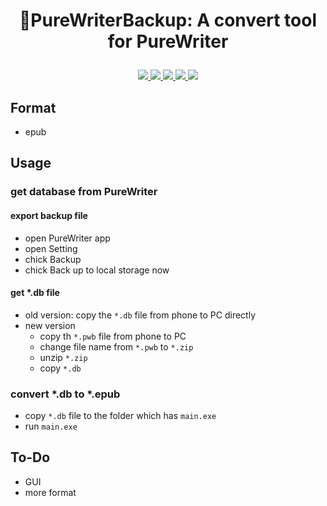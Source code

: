 # <p align="center">📒PureWriterBackup: A convert tool for PureWriter</p>

<p align="center">
    <a href="https://github.com/WangTingZheng/PureWriterBackup/releases/tag/v1.0.0">
        <img src="https://img.shields.io/badge/release-v1.0.0-brightgreen.svg">
    </a>
    <a href="">
        <img src="https://img.shields.io/badge/状态-随缘更新-brightgreen.svg">
    </a>
    <a href="https://github.com/WangTingZheng/PureWriterBackup/blob/master/README-CN.md">
        <img src="https://img.shields.io/badge/README-中文-brightgreen.svg">
    </a>
    <a href="https://github.com/python/cpython">
        <img src="https://img.shields.io/badge/Python-3.7.4-blue.svg">
    </a>
    <a href="https://github.com/WangTingZheng/PureWriterBackup">
      <img src="https://img.shields.io/github/stars/WangTingZheng/PureWriterBackup.svg?style=social">
    </a>
</p>

## Format
- epub
## Usage
### get database from PureWriter
#### export backup file
- open PureWriter app
- open Setting
- chick Backup
- chick Back up to local storage now
#### get *.db file
- old version: copy the `*.db` file from phone to PC directly
- new version
  -  copy th `*.pwb` file from phone to PC
  -  change file name from `*.pwb` to `*.zip`
  -  unzip `*.zip`
  -  copy `*.db`
### convert *.db to *.epub
  - copy `*.db` file to the folder which has `main.exe`
  - run `main.exe`
## To-Do
- GUI 
- more format
